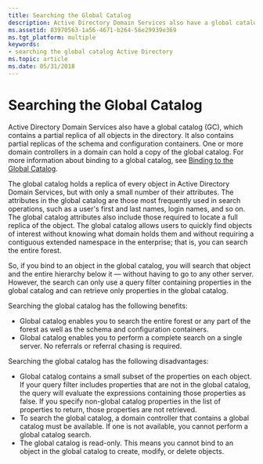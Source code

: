 ```yaml
---
title: Searching the Global Catalog
description: Active Directory Domain Services also have a global catalog (GC), which contains a partial replica of all objects in the directory.
ms.assetid: 83970563-1a56-4671-b264-56e29939e369
ms.tgt_platform: multiple
keywords:
- searching the global catalog Active Directory
ms.topic: article
ms.date: 05/31/2018
---
```


# Searching the Global Catalog

Active Directory Domain Services also have a global catalog (GC), which contains a partial replica of all objects in the directory. It also contains partial replicas of the schema and configuration containers. One or more domain controllers in a domain can hold a copy of the global catalog. For more information about binding to a global catalog, see [Binding to the Global Catalog](binding-to-the-global-catalog.md).

The global catalog holds a replica of every object in Active Directory Domain Services, but with only a small number of their attributes. The attributes in the global catalog are those most frequently used in search operations, such as a user's first and last names, login names, and so on. The global catalog attributes also include those required to locate a full replica of the object. The global catalog allows users to quickly find objects of interest without knowing what domain holds them and without requiring a contiguous extended namespace in the enterprise; that is, you can search the entire forest.

So, if you bind to an object in the global catalog, you will search that object and the entire hierarchy below it — without having to go to any other server. However, the search can only use a query filter containing properties in the global catalog and can retrieve only properties in the global catalog.

Searching the global catalog has the following benefits:

-   Global catalog enables you to search the entire forest or any part of the forest as well as the schema and configuration containers.
-   Global catalog enables you to perform a complete search on a single server. No referrals or referral chasing is required.

Searching the global catalog has the following disadvantages:

-   Global catalog contains a small subset of the properties on each object. If your query filter includes properties that are not in the global catalog, the query will evaluate the expressions containing those properties as false. If you specify non-global catalog properties in the list of properties to return, those properties are not retrieved.
-   To search the global catalog, a domain controller that contains a global catalog must be available. If one is not available, you cannot perform a global catalog search.
-   The global catalog is read-only. This means you cannot bind to an object in the global catalog to create, modify, or delete objects.

 

 




